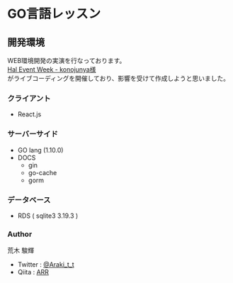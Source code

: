 # GO言語レッスン

## 開発環境

WEB環境開発の実演を行なっております。  
[Hal Event Week - konojunya様](https://github.com/konojunya/HEW2018)  
がライブコーディングを開催しており、影響を受けて作成しようと思いました。

### クライアント
 - React.js

### サーバーサイド
 - GO lang (1.10.0)
 - DOCS
     - gin
     - go-cache
     - gorm

### データベース
 - RDS ( sqlite3 3.19.3 )

### Author

荒木 駿輝
 - Twitter : [@Araki_t_t](https://twitter.com/Araki_t_t)
 - Qiita : [ARR](https://qiita.com/ARR)